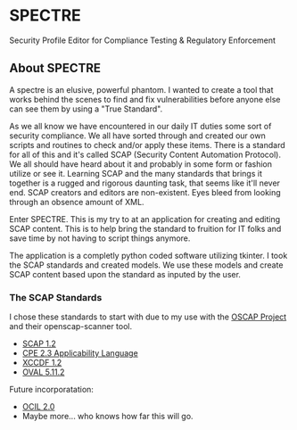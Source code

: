 # SPECTRE
Security Profile Editor for Compliance Testing & Regulatory Enforcement

## About SPECTRE
A spectre is an elusive, powerful phantom.  I wanted to create a tool that works behind the scenes to find and fix vulnerabilities before anyone else can see them by using a "True Standard".

As we all know we have encountered in our daily IT duties some sort of security compliance.  We all have sorted through and created our own scripts and routines to check and/or apply these items.
There is a standard for all of this and it's called SCAP (Security Content Automation Protocol).  We all should have heard about it and probably in some form or fashion utilize or see it.
Learning SCAP and the many standards that brings it together is a rugged and rigorous daunting task, that seems like it'll never end.  SCAP creators and editors are non-existent. 
Eyes bleed from looking through an obsence amount of XML.

Enter SPECTRE.  This is my try to at an application for creating and editing SCAP content.  This is to help bring the standard to fruition for IT folks and save time by not having to script things anymore.

The application is a completly python coded software utilizing tkinter.  I took the SCAP standards and created models.  We use these models and create SCAP content based upon the standard as inputed by the user.

### The SCAP Standards
I chose these standards to start with due to my use with the [OSCAP Project](https://www.open-scap.org/) and their openscap-scanner tool.

  - [SCAP 1.2](https://csrc.nist.gov/Projects/security-content-automation-protocol/SCAP-Releases/SCAP-1-2)      
  - [CPE 2.3 Applicability Language](https://csrc.nist.gov/Projects/security-content-automation-protocol/Specifications/cpe/applicability-language)
  - [XCCDF 1.2](https://csrc.nist.gov/Projects/security-content-automation-protocol/Specifications/xccdf)
  - [OVAL 5.11.2](https://github.com/OVAL-Community/OVAL)

Future incorporatation:
  - [OCIL 2.0](https://csrc.nist.gov/Projects/security-content-automation-protocol/Specifications/ocil)
  - Maybe more... who knows how far this will go.



